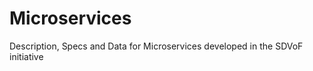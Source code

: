 # Microservices
Description, Specs and Data for Microservices developed in the SDVoF initiative

##
